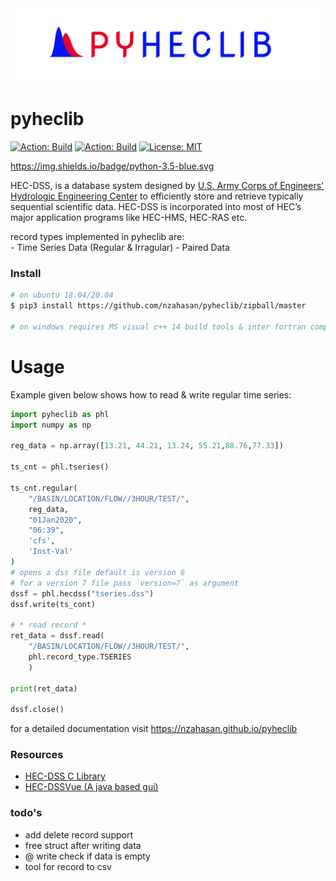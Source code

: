 <img src="assets/pyheclib_banner.png" alt="pyheclib">

# pyheclib
[![Action: Build](https://img.shields.io/badge/python-3.6|3.7|3.8-blue.svg)](#)
[![Action: Build](https://github.com/nzahasan/pyheclib/workflows/build/badge.svg)](https://github.com/nzahasan/pyheclib/actions)
[![License: MIT](https://img.shields.io/badge/License-MIT-yellow.svg)](https://opensource.org/licenses/MIT)

https://img.shields.io/badge/python-3.5-blue.svg

HEC-DSS, is a database system designed by [U.S. Army Corps of Engineers' Hydrologic 
Engineering Center](https://www.hec.usace.army.mil/) to efficiently store and retrieve 
typically sequential scientific data. HEC-DSS is incorporated into most of HEC’s 
major application programs like HEC-HMS, HEC-RAS etc.

record types implemented in pyheclib are:  
	- Time Series Data (Regular & Irragular) 
	- Paired Data


### Install

```bash
# on ubuntu 18.04/20.04
$ pip3 install https://github.com/nzahasan/pyheclib/zipball/master 

# on windows requires MS visual c++ 14 build tools & inter fortran compiler 


```

# Usage

Example given below shows how to read & write regular  time series:

```python
import pyheclib as phl
import numpy as np

reg_data = np.array([13.21, 44.21, 13.24, 55.21,88.76,77.33])

ts_cnt = phl.tseries()

ts_cnt.regular(
	"/BASIN/LOCATION/FLOW//3HOUR/TEST/",
	reg_data,
	"01Jan2020",
	"06:39",
	'cfs',
	'Inst-Val'
)
# opens a dss file default is version 6
# for a version 7 file pass `version=7` as argument 
dssf = phl.hecdss("tseries.dss")
dssf.write(ts_cont)

# * read record *
ret_data = dssf.read(
	"/BASIN/LOCATION/FLOW//3HOUR/TEST/",
	phl.record_type.TSERIES
	)

print(ret_data)

dssf.close()
```

for a detailed documentation visit https://nzahasan.github.io/pyheclib


### Resources  

- [HEC-DSS C Library](https://www.hec.usace.army.mil/software/hec-dss/downloads.aspx) 
- [HEC-DSSVue (A java based gui)](https://www.hec.usace.army.mil/software/hec-dssvue/)

### todo's
- add delete record support
- free struct after writing data
- @ write check if data is empty
- tool for record to csv 